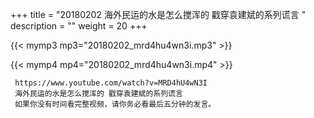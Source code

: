 +++
title = "20180202  海外民运的水是怎么搅浑的 戳穿袁建斌的系列谎言 "
description = ""
weight = 20
+++

{{< mymp3 mp3="20180202_mrd4hu4wn3i.mp3" >}}

{{< mymp4 mp4="20180202_mrd4hu4wn3i.mp4" >}}

     https://www.youtube.com/watch?v=MRD4hU4wN3I 
     海外民运的水是怎么搅浑的 戳穿袁建斌的系列谎言 
     如果你没有时间看完整视频，请你务必看最后五分钟的发言。 
